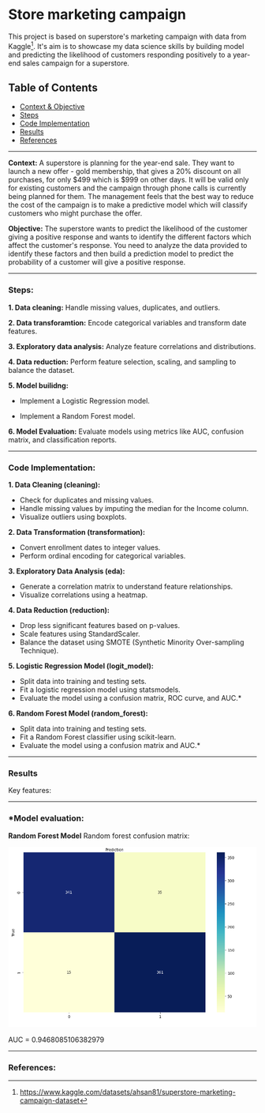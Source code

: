 # Store marketing campaign

This project is based on superstore's marketing campaign with data from Kaggle[^1]. It's aim is to showcase my data science skills by building model and predicting the likelihood of customers responding positively to a year-end sales campaign for a superstore.

## Table of Contents
- [Context & Objective](**context)
- [Steps](#steps)
- [Code Implementation](#code-implementation)
- [Results](#results)
- [References](#references)

---

  **Context:** A superstore is planning for the year-end sale. They want to launch a new offer - gold membership, that gives a 20% discount on all purchases, for only $499 which is $999 on other days. It will be valid only for existing customers and the campaign through phone calls is currently being planned for them. The management feels that the best way to reduce the cost of the campaign is to make a predictive model which will classify customers who might purchase the offer.

  **Objective:** The superstore wants to predict the likelihood of the customer giving a positive response and wants to identify the different factors which affect the customer's response. You need to analyze the data provided to identify these factors and then build a prediction model to predict the probability of a customer will give a positive response.

---

### Steps:

**1. Data cleaning:** Handle missing values, duplicates, and outliers.

**2. Data transforamtion:** Encode categorical variables and transform date features.

**3. Exploratory data analysis:** Analyze feature correlations and distributions.

**4. Data reduction:** Perform feature selection, scaling, and sampling to balance the dataset.

**5. Model builidng:** 

 * Implement a Logistic Regression model.

 * Implement a Random Forest model.  

**6. Model Evaluation:** Evaluate models using metrics like AUC, confusion matrix, and classification reports.

---

### Code Implementation:

**1. Data Cleaning (cleaning):**

* Check for duplicates and missing values.
* Handle missing values by imputing the median for the Income column.
* Visualize outliers using boxplots.

**2. Data Transformation (transformation):**

* Convert enrollment dates to integer values.
* Perform ordinal encoding for categorical variables.

**3. Exploratory Data Analysis (eda):**

* Generate a correlation matrix to understand feature relationships.
* Visualize correlations using a heatmap.

**4. Data Reduction (reduction):**

* Drop less significant features based on p-values.
* Scale features using StandardScaler.
* Balance the dataset using SMOTE (Synthetic Minority Over-sampling Technique).

**5. Logistic Regression Model (logit_model):**

* Split data into training and testing sets.
* Fit a logistic regression model using statsmodels.
* Evaluate the model using a confusion matrix, ROC curve, and AUC.*

**6. Random Forest Model (random_forest):**

* Split data into training and testing sets.
* Fit a Random Forest classifier using scikit-learn.
* Evaluate the model using a confusion matrix and AUC.*

---

### Results

Key features:



---

### *Model evaluation:


**Random Forest Model**
Random forest confusion matrix:

![alt text](https://github.com/bgl-d/Store_marketing_ML/blob/main/Charts/Random_Forest_cnf_matrix.png)

AUC = 0.9468085106382979

---

### References:
[^1]: https://www.kaggle.com/datasets/ahsan81/superstore-marketing-campaign-dataset
